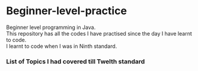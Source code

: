 # Beginner-level-practice
<p>Beginner level programming in Java.<br>
This repository has all the codes I have practised since the day I have learnt to code.<br>
I learnt to code when I was in Ninth standard.</p>

<h3>List of Topics I had covered till Twelth standard</h3>
